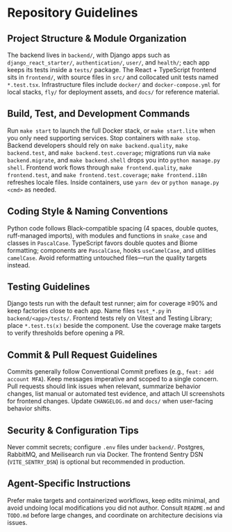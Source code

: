 # Repository Guidelines

## Project Structure & Module Organization
The backend lives in `backend/`, with Django apps such as `django_react_starter/`, `authentication/`, `user/`, and `health/`; each app keeps its tests inside a `tests/` package. The React + TypeScript frontend sits in `frontend/`, with source files in `src/` and collocated unit tests named `*.test.tsx`. Infrastructure files include `docker/` and `docker-compose.yml` for local stacks, `fly/` for deployment assets, and `docs/` for reference material.

## Build, Test, and Development Commands
Run `make start` to launch the full Docker stack, or `make start.lite` when you only need supporting services. Stop containers with `make stop`. Backend developers should rely on `make backend.quality`, `make backend.test`, and `make backend.test.coverage`; migrations run via `make backend.migrate`, and `make backend.shell` drops you into `python manage.py shell`. Frontend work flows through `make frontend.quality`, `make frontend.test`, and `make frontend.test.coverage`; `make frontend.i18n` refreshes locale files. Inside containers, use `yarn dev` or `python manage.py <cmd>` as needed.

## Coding Style & Naming Conventions
Python code follows Black-compatible spacing (4 spaces, double quotes, ruff-managed imports), with modules and functions in `snake_case` and classes in `PascalCase`. TypeScript favors double quotes and Biome formatting; components are `PascalCase`, hooks `useCamelCase`, and utilities `camelCase`. Avoid reformatting untouched files—run the quality targets instead.

## Testing Guidelines
Django tests run with the default test runner; aim for coverage ≥90% and keep factories close to each app. Name files `test_*.py` in `backend/<app>/tests/`. Frontend tests rely on Vitest and Testing Library; place `*.test.ts(x)` beside the component. Use the coverage make targets to verify thresholds before opening a PR.

## Commit & Pull Request Guidelines
Commits generally follow Conventional Commit prefixes (e.g., `feat: add account MFA`). Keep messages imperative and scoped to a single concern. Pull requests should link issues when relevant, summarize behavior changes, list manual or automated test evidence, and attach UI screenshots for frontend changes. Update `CHANGELOG.md` and `docs/` when user-facing behavior shifts.

## Security & Configuration Tips
Never commit secrets; configure `.env` files under `backend/`. Postgres, RabbitMQ, and Meilisearch run via Docker. The frontend Sentry DSN (`VITE_SENTRY_DSN`) is optional but recommended in production.

## Agent-Specific Instructions
Prefer make targets and containerized workflows, keep edits minimal, and avoid undoing local modifications you did not author. Consult `README.md` and `TODO.md` before large changes, and coordinate on architecture decisions via issues.
